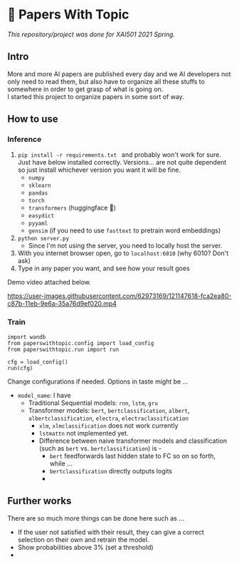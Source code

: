 # 🧻 Papers With Topic
_This repository/project was done for XAI501 2021 Spring._

## Intro
More and more AI papers are published every day and we AI developers not only need to read them, but also have to organize all these stuffs to somewhere in order to get grasp of what is going on.
<br>
I started this project to organize papers in some sort of way.

## How to use
### Inference
1. ```pip install -r requirements.txt ``` and probably won't work for sure. Just have below installed correctly. Versions... are not quite dependent so just install whichever version you want it will be fine.
    - `numpy`
    - `sklearn`
    - `pandas`
    - `torch`
    - `transformers` (huggingface 🤗)
    - `easydict`
    - `pyyaml`
    - `gensim` (if you need to use `fasttext` to pretrain word embeddings)
2. ``` python server.py ```
    - Since I'm not using the server, you need to locally host the server.
3. With you internet browser open, go to `localhost:6010` (why 6010? Don't ask)
4. Type in any paper you want, and see how your result goes

Demo video attached below.



https://user-images.githubusercontent.com/62973169/121147618-fca2ea80-c87b-11eb-9e6a-35a76d9ef020.mp4



### Train
```
import wandb
from paperswithtopic.config import load_config
from paperswithtopic.run import run

cfg = load_config()
run(cfg)
```
Change configurations if needed. Options in taste might be ...
- `model_name`: I have
  - Traditional Sequential models: `rnn`, `lstm`, `gru`
  - Transformer models: `bert`, `bertclassification`, `albert`, `albertclassification`, `electra`, `electraclassification`
    - `xlm`, `xlmclassification` does not work currently
    - `lstmattn` not implemented yet.
    - Difference between naive transformer models and classification (such as `bert` vs. `bertclassification`) is -
      - `bert` feedforwards last hidden state to FC so on so forth, while ...
      - `bertclassification` directly outputs logits
      - 
## Further works   
There are so much more things can be done here such as ...
- If the user not satisfied with their result, they can give a correct selection on their own and retrain the model.
- Show probabilities above 3% (set a threshold)
- 
